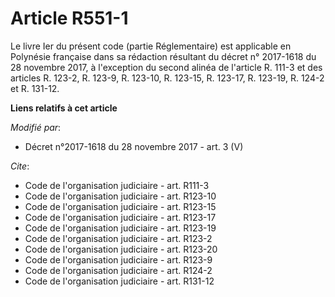 # Article R551-1

Le livre Ier du présent code (partie Réglementaire) est applicable en Polynésie française dans sa rédaction résultant du
décret n° 2017-1618 du 28 novembre 2017, à l'exception du second alinéa de l'article R. 111-3 et des articles R. 123-2, R.
123-9, R. 123-10, R. 123-15, R. 123-17, R. 123-19, R. 124-2 et R. 131-12.

**Liens relatifs à cet article**

_Modifié par_:

  - Décret n°2017-1618 du 28 novembre 2017 - art. 3 (V)

_Cite_:

  - Code de l'organisation judiciaire - art. R111-3
  - Code de l'organisation judiciaire - art. R123-10
  - Code de l'organisation judiciaire - art. R123-15
  - Code de l'organisation judiciaire - art. R123-17
  - Code de l'organisation judiciaire - art. R123-19
  - Code de l'organisation judiciaire - art. R123-2
  - Code de l'organisation judiciaire - art. R123-20
  - Code de l'organisation judiciaire - art. R123-9
  - Code de l'organisation judiciaire - art. R124-2
  - Code de l'organisation judiciaire - art. R131-12
